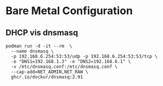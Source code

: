 # Bare Metal Configuration


## DHCP vis dnsmasq

```
podman run -d -it --rm  \
  --name dnsmasq \
  -p 192.168.6.254:53:53/udp -p 192.168.6.254:53:53/tcp \
  -e "DNS1=192.168.1.3" -e "DNS2=192.168.6.1" \
  -v /etc/dnsmasq.conf:/etc/dnsmasq.conf \
  --cap-add=NET_ADMIN,NET_RAW \
  ghcr.io/dockur/dnsmasq:2.91
```
